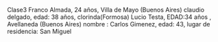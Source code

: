 Clase3
Franco Almada, 24 años, Villa de Mayo (Buenos Aires)
claudio delgado, edad: 38 años, clorinda(Formosa)
Lucio Testa, EDAD:34 años , Avellaneda (Buenos Aires)
nombre : Carlos Gimenez, edad: 43, lugar de residencia: San Miguel
